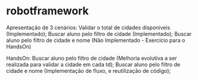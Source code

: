﻿# robotframework

Apresentação de 3 cenários: Validar o total de cidades disponiveis       (Implementado); Buscar aluno pelo filtro de cidade           (Implementado); Buscar aluno pelo filtro de cidade e nome    (Não Implementado - Exercício para o HandsOn)

HandsOn: Buscar aluno pelo filtro de cidade           (Melhoria evolutiva a ser realizada para validar a cidade em cada td); Buscar aluno pelo filtro de cidade e nome    (Implementação de fluxo, e reutilização de código);

